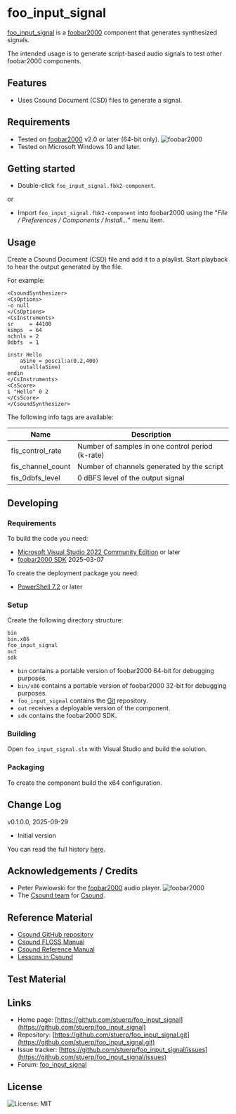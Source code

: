 
# foo_input_signal

[foo_input_signal](https://github.com/stuerp/foo_input_signal/releases) is a [foobar2000](https://www.foobar2000.org/) component that generates synthesized signals.

The intended usage is to generate script-based audio signals to test other foobar2000 components.

## Features

- Uses Csound Document (CSD) files to generate a signal.

## Requirements

- Tested on [foobar2000](https://www.foobar2000.org/download) v2.0 or later (64-bit only). ![foobar2000](https://www.foobar2000.org/button-small.png)
- Tested on Microsoft Windows 10 and later.

## Getting started

- Double-click `foo_input_signal.fbk2-component`.

or

- Import `foo_input_signal.fbk2-component` into foobar2000 using the "*File / Preferences / Components / Install...*" menu item.

## Usage

Create a Csound Document (CSD) file and add it to a playlist. Start playback to hear the output generated by the file.

For example:

```
<CsoundSynthesizer>
<CsOptions>
-o null
</CsOptions>
<CsInstruments>
sr     = 44100
ksmps  = 64
nchnls = 2
0dbfs  = 1

instr Hello
    aSine = poscil:a(0.2,400)
    outall(aSine)
endin
</CsInstruments>
<CsScore>
i "Hello" 0 2
</CsScore>
</CsoundSynthesizer>
```

The following info tags are available:

| Name              | Description                                      |
|-------------------|--------------------------------------------------|
| fis_control_rate  | Number of samples in one control period (k-rate) |
| fis_channel_count | Number of channels generated by the script       |
| fis_0dbfs_level   | 0 dBFS level of the output signal                |

## Developing

### Requirements

To build the code you need:

- [Microsoft Visual Studio 2022 Community Edition](https://visualstudio.microsoft.com/downloads/) or later
- [foobar2000 SDK](https://www.foobar2000.org/SDK) 2025-03-07

To create the deployment package you need:

- [PowerShell 7.2](https://github.com/PowerShell/PowerShell) or later

### Setup

Create the following directory structure:

    bin
    bin.x86
    foo_input_signal
    out
    sdk

- `bin` contains a portable version of foobar2000 64-bit for debugging purposes.
- `bin/x86` contains a portable version of foobar2000 32-bit for debugging purposes.
- `foo_input_signal` contains the [Git](https://github.com/stuerp/foo_input_signal) repository.
- `out` receives a deployable version of the component.
- `sdk` contains the foobar2000 SDK.

### Building

Open `foo_input_signal.sln` with Visual Studio and build the solution.

### Packaging

To create the component build the x64 configuration.

## Change Log

v0.1.0.0, 2025-09-29

- Initial version

You can read the full history [here](docs/History.md).

## Acknowledgements / Credits

- Peter Pawlowski for the [foobar2000](https://www.foobar2000.org/) audio player. ![foobar2000](https://www.foobar2000.org/button-small.png)
- The [Csound team](https://github.com/orgs/csound/people) for [Csound](https://csound.com/index.html).

## Reference Material

- [Csound GitHub repository](https://github.com/orgs/csound/repositories)
- [Csound FLOSS Manual](https://flossmanual.csound.com/)
- [Csound Reference Manual](https://csound.com/docs/manual/index.html)
- [Lessons in Csound](https://csound.com/learn-csound-site/)

## Test Material

## Links

- Home page: [https://github.com/stuerp/foo_input_signal](https://github.com/stuerp/foo_input_signal)
- Repository: [https://github.com/stuerp/foo_input_signal.git](https://github.com/stuerp/foo_input_signal.git)
- Issue tracker: [https://github.com/stuerp/foo_input_signal/issues](https://github.com/stuerp/foo_input_signal/issues)
- Forum: [foo_input_signal](https://hydrogenaudio.org/index.php/topic,128515)

## License

![License: MIT](https://img.shields.io/badge/license-MIT-yellow.svg)
